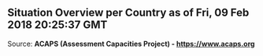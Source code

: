 ## Situation Overview per Country as of Fri, 09 Feb 2018 20:25:37 GMT

Source: **ACAPS (Assessment Capacities Project) - https://www.acaps.org**